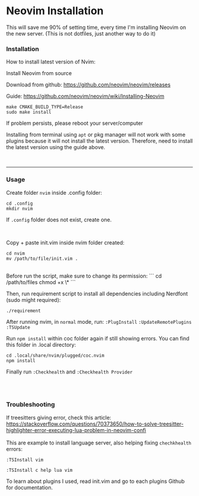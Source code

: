 # Neovim Installation

This will save me 90% of setting time, every time I'm installing Neovim on the new server. 
(This is not dotfiles, just another way to do it)
<br />

### Installation
How to install latest version of Nvim:

Install Neovim from source

Download from github:
https://github.com/neovim/neovim/releases

Guide:
https://github.com/neovim/neovim/wiki/Installing-Neovim
```
make CMAKE_BUILD_TYPE=Release
sudo make install
```

If problem persists, please reboot your server/computer

Installing from terminal using `apt` or pkg manager will not work
with some plugins because it will not install the latest version. 
Therefore, need to install the latest version using the guide above.

<br />
<hr />

### Usage
Create folder `nvim` inside .config folder:
```
cd .config
mkdir nvim
```
If `.config` folder does not exist, create one.

<br />

Copy + paste init.vim inside nvim folder created:
```
cd nvim
mv /path/to/file/init.vim .
```
<br />
Before run the script, make sure to change its permission:
```
cd /path/to/files
chmod +x \*
```

Then, run requirement script to install all dependencies including Nerdfont (sudo might required):
```
./requirement
```

After running nvim, in `normal` mode, run:
`:PlugInstall`
`:UpdateRemotePlugins`
`:TSUpdate`

Run `npm install` within coc folder again if still showing errors. You can find this folder in .local directory:
```
cd .local/share/nvim/plugged/coc.nvim
npm install
```



Finally run `:Checkhealth` and `:Checkhealth Provider`

<br />
<br />

### Troubleshooting

If treesitters giving error, check this article:
https://stackoverflow.com/questions/70373650/how-to-solve-treesitter-highlighter-error-executing-lua-problem-in-neovim-confi
<br />
<br />
This are example to install language server, also helping fixing `chechkhealth` errors:


```
:TSInstall vim
```

```
:TSInstall c help lua vim
```

To learn about plugins I used, read init.vim and go to each plugins Github for documentation.
<br />
<br />
